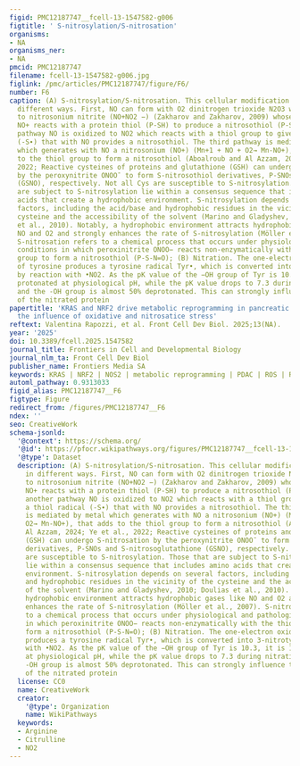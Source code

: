 ```yaml
---
figid: PMC12187747__fcell-13-1547582-g006
figtitle: ' S-nitrosylation/S-nitrosation'
organisms:
- NA
organisms_ner:
- NA
pmcid: PMC12187747
filename: fcell-13-1547582-g006.jpg
figlink: /pmc/articles/PMC12187747/figure/F6/
number: F6
caption: (A) S-nitrosylation/S-nitrosation. This cellular modification can occur in
  different ways. First, NO can form with O2 dinitrogen trioxide N2O3 which isomerises
  to nitrosonium nitrite (NO+NO2 −) (Zakharov and Zakharov, 2009) whose nitrosonium
  NO+ reacts with a protein thiol (P-SH) to produce a nitrosothiol (P-S-N=O). In another
  pathway NO is oxidized to NO2 which reacts with a thiol group to give a thiol radical
  (-S∙) that with NO provides a nitrosothiol. The third pathway is mediated by metal
  which generates with NO a nitrosonium (NO+) (Mn+1 + NO + O2→ Mn-NO+), that adds
  to the thiol group to form a nitrosothiol (Aboalroub and Al Azzam, 2024; Ye et al.,
  2022; Reactive cysteines of proteins and glutathione (GSH) can undergo S-nitrosation
  by the peroxynitrite ONOO¯ to form S-nitrosothiol derivatives, P-SNOs and S-nitrosoglutathione
  (GSNO), respectively. Not all Cys are susceptible to S-nitrosylation. Those that
  are subject to S-nitrosylation lie within a consensus sequence that includes amino
  acids that create a hydrophobic environment. S-nitrosylation depends on several
  factors, including the acid/base and hydrophobic residues in the vicinity of the
  cysteine and the accessibility of the solvent (Marino and Gladyshev, 2010; Doulias
  et al., 2010). Notably, a hydrophobic environment attracts hydrophobic gases like
  NO and O2 and strongly enhances the rate of S-nitrosylation (Möller et al., 2007).
  S-nitrosation refers to a chemical process that occurs under physiological and pathological
  conditions in which peroxinitrite ONOO− reacts non-enzymatically with the thiol
  group to form a nitrosothiol (P-S-N=O); (B) Nitration. The one-electron oxidation
  of tyrosine produces a tyrosine radical Tyr•, which is converted into 3-nitrotyrosine
  by reaction with •NO2. As the pK value of the −OH group of Tyr is 10.3, it is 100%
  protonated at physiological pH, while the pK value drops to 7.3 during nitration
  and the -OH group is almost 50% deprotonated. This can strongly influence the structure
  of the nitrated protein
papertitle: 'KRAS and NRF2 drive metabolic reprogramming in pancreatic cancer cells:
  the influence of oxidative and nitrosatice stress'
reftext: Valentina Rapozzi, et al. Front Cell Dev Biol. 2025;13(NA).
year: '2025'
doi: 10.3389/fcell.2025.1547582
journal_title: Frontiers in Cell and Developmental Biology
journal_nlm_ta: Front Cell Dev Biol
publisher_name: Frontiers Media SA
keywords: KRAS | NRF2 | NOS2 | metabolic reprogramming | PDAC | ROS | RNS
automl_pathway: 0.9313033
figid_alias: PMC12187747__F6
figtype: Figure
redirect_from: /figures/PMC12187747__F6
ndex: ''
seo: CreativeWork
schema-jsonld:
  '@context': https://schema.org/
  '@id': https://pfocr.wikipathways.org/figures/PMC12187747__fcell-13-1547582-g006.html
  '@type': Dataset
  description: (A) S-nitrosylation/S-nitrosation. This cellular modification can occur
    in different ways. First, NO can form with O2 dinitrogen trioxide N2O3 which isomerises
    to nitrosonium nitrite (NO+NO2 −) (Zakharov and Zakharov, 2009) whose nitrosonium
    NO+ reacts with a protein thiol (P-SH) to produce a nitrosothiol (P-S-N=O). In
    another pathway NO is oxidized to NO2 which reacts with a thiol group to give
    a thiol radical (-S∙) that with NO provides a nitrosothiol. The third pathway
    is mediated by metal which generates with NO a nitrosonium (NO+) (Mn+1 + NO +
    O2→ Mn-NO+), that adds to the thiol group to form a nitrosothiol (Aboalroub and
    Al Azzam, 2024; Ye et al., 2022; Reactive cysteines of proteins and glutathione
    (GSH) can undergo S-nitrosation by the peroxynitrite ONOO¯ to form S-nitrosothiol
    derivatives, P-SNOs and S-nitrosoglutathione (GSNO), respectively. Not all Cys
    are susceptible to S-nitrosylation. Those that are subject to S-nitrosylation
    lie within a consensus sequence that includes amino acids that create a hydrophobic
    environment. S-nitrosylation depends on several factors, including the acid/base
    and hydrophobic residues in the vicinity of the cysteine and the accessibility
    of the solvent (Marino and Gladyshev, 2010; Doulias et al., 2010). Notably, a
    hydrophobic environment attracts hydrophobic gases like NO and O2 and strongly
    enhances the rate of S-nitrosylation (Möller et al., 2007). S-nitrosation refers
    to a chemical process that occurs under physiological and pathological conditions
    in which peroxinitrite ONOO− reacts non-enzymatically with the thiol group to
    form a nitrosothiol (P-S-N=O); (B) Nitration. The one-electron oxidation of tyrosine
    produces a tyrosine radical Tyr•, which is converted into 3-nitrotyrosine by reaction
    with •NO2. As the pK value of the −OH group of Tyr is 10.3, it is 100% protonated
    at physiological pH, while the pK value drops to 7.3 during nitration and the
    -OH group is almost 50% deprotonated. This can strongly influence the structure
    of the nitrated protein
  license: CC0
  name: CreativeWork
  creator:
    '@type': Organization
    name: WikiPathways
  keywords:
  - Arginine
  - Citrulline
  - NO2
---
```

